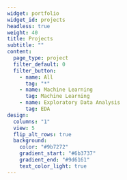```yaml
---
widget: portfolio
widget_id: projects
headless: true
weight: 40
title: Projects
subtitle: ""
content:
  page_type: project
  filter_default: 0
  filter_button:
    - name: All
      tag: "*"
    - name: Machine Learning
      tag: Machine Learning
    - name: Exploratory Data Analysis
      tag: EDA
design:
  columns: "1"
  view: 5
  flip_alt_rows: true
  background:
    color: "#9b7272"
    gradient_start: "#6b3737"
    gradient_end: "#9d6161"
    text_color_light: true
---
```

